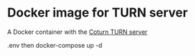 # Docker image for TURN server
A Docker container with the [Coturn TURN server](https://github.com/coturn/coturn)

.env then docker-compose up -d

